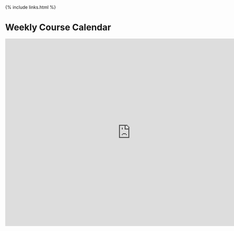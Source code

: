 {% include links.html %}

<h1> Weekly Course Calendar </h1>
 <iframe src="https://calendar.google.com/calendar/embed?src=c_tda39vu9dv4rk7699c7l27b358%40group.calendar.google.com&ctz=America%2FNew_York" style="border: 0" width="800" height="600" frameborder="0" scrolling="no"> </iframe>
